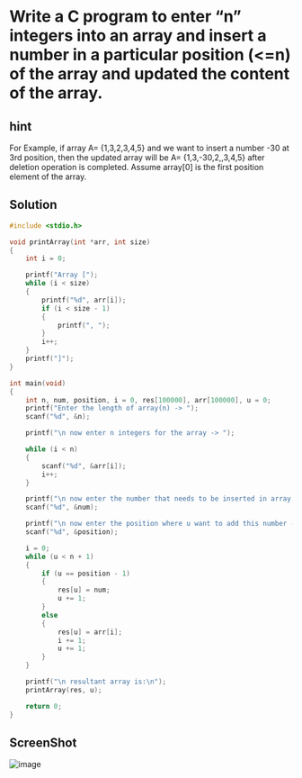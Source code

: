 #  Write a C program to enter “n” integers into an array and insert a number in a particular  position (<=n) of the array and updated the content of the array.  

## hint
For Example, if array A= {1,3,2,3,4,5} and we want to insert a number -30 at 3rd position,  then the updated array will be A= {1,3,-30,2,,3,4,5} after deletion operation is completed.  Assume array[0] is the first position element of the array. 

## Solution
```c
#include <stdio.h>

void printArray(int *arr, int size)
{
    int i = 0;

    printf("Array [");
    while (i < size)
    {
        printf("%d", arr[i]);
        if (i < size - 1)
        {
            printf(", ");
        }
        i++;
    }
    printf("]");
}

int main(void)
{
    int n, num, position, i = 0, res[100000], arr[100000], u = 0;
    printf("Enter the length of array(n) -> ");
    scanf("%d", &n);

    printf("\n now enter n integers for the array -> ");

    while (i < n)
    {
        scanf("%d", &arr[i]);
        i++;
    }

    printf("\n now enter the number that needs to be inserted in array ->");
    scanf("%d", &num);

    printf("\n now enter the position where u want to add this number ->");
    scanf("%d", &position);

    i = 0;
    while (u < n + 1)
    {
        if (u == position - 1)
        {
            res[u] = num;
            u += 1;
        }
        else
        {
            res[u] = arr[i];
            i += 1;
            u += 1;
        }
    }

    printf("\n resultant array is:\n");
    printArray(res, u);

    return 0;
}
```
## ScreenShot
![image](https://user-images.githubusercontent.com/96988507/156171705-83ff5998-8b28-4d41-9a0d-e4d717f800d1.png)
